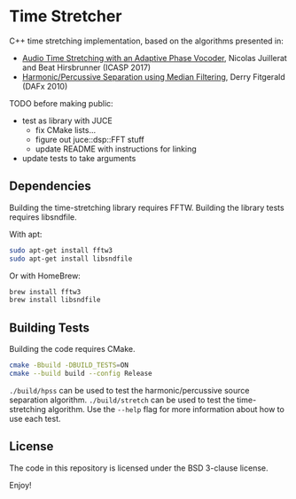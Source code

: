 # Time Stretcher

C++ time stretching implementation, based on the algorithms
presented in:
- [Audio Time Stretching with an Adaptive Phase Vocoder](http://www.pitchtech.ch/Confs/ICASSP2017/0000716.pdf), Nicolas Juillerat and Beat Hirsbrunner (ICASP 2017)
- [Harmonic/Percussive Separation using Median Filtering](https://arrow.tudublin.ie/cgi/viewcontent.cgi?article=1078&context=argcon), Derry Fitgerald (DAFx 2010)

TODO before making public:
- test as library with JUCE
  - fix CMake lists...
  - figure out juce::dsp::FFT stuff
  - update README with instructions for linking
- update tests to take arguments

## Dependencies
Building the time-stretching library requires FFTW.
Building the library tests requires libsndfile.

With apt:
```bash
sudo apt-get install fftw3
sudo apt-get install libsndfile
```

Or with HomeBrew:
```bash
brew install fftw3
brew install libsndfile
```

## Building Tests
Building the code requires CMake.
```bash
cmake -Bbuild -DBUILD_TESTS=ON
cmake --build build --config Release
```

`./build/hpss` can be used to test the
harmonic/percussive source separation algorithm.
`./build/stretch` can be used to test the
time-stretching algorithm. Use the `--help`
flag for more information about how to use each test.

## License
The code in this repository is licensed under the BSD 3-clause license.

Enjoy!
